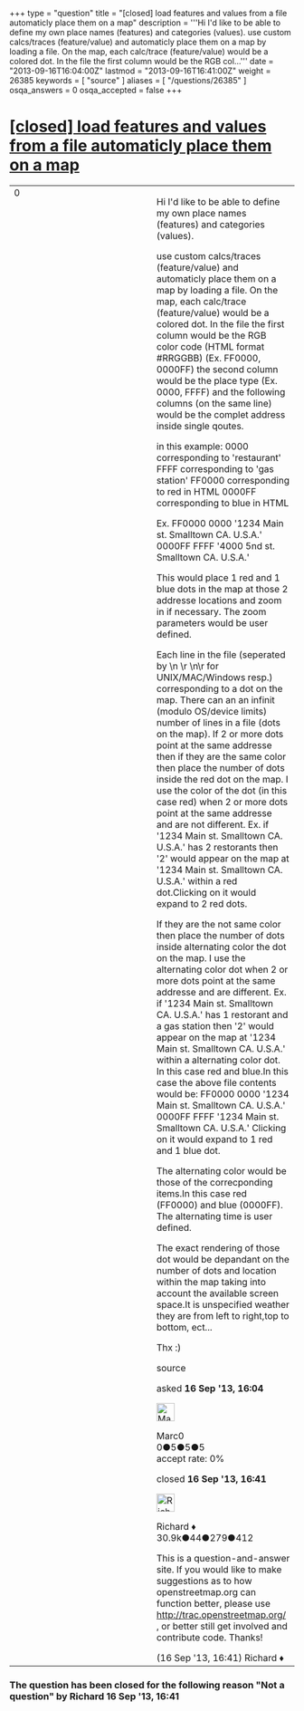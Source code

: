 +++
type = "question"
title = "[closed] load features and values from a file automaticly place them on a map"
description = '''Hi I&#x27;d like to be able to define my own place names (features) and categories (values). use custom calcs/traces (feature/value) and automaticly place them on a map by loading a file. On the map, each calc/trace (feature/value) would be a colored dot. In the file the first column would be the RGB col...'''
date = "2013-09-16T16:04:00Z"
lastmod = "2013-09-16T16:41:00Z"
weight = 26385
keywords = [ "source" ]
aliases = [ "/questions/26385" ]
osqa_answers = 0
osqa_accepted = false
+++

<div class="headNormal">

# [\[closed\] load features and values from a file automaticly place them on a map](/questions/26385/load-features-and-values-from-a-file-automaticly-place-them-on-a-map)

</div>

<div id="main-body">

<div id="askform">

<table id="question-table" style="width:100%;">
<colgroup>
<col style="width: 50%" />
<col style="width: 50%" />
</colgroup>
<tbody>
<tr>
<td style="width: 30px; vertical-align: top"><div class="vote-buttons">
<span id="post-26385-upvote" class="ajax-command post-vote up" rel="nofollow" title="I like this post (click again to cancel)"> </span>
<div id="post-26385-score" class="post-score" title="current number of votes">
0
</div>
<span id="post-26385-downvote" class="ajax-command post-vote down" rel="nofollow" title="I dont like this post (click again to cancel)"> </span> <span id="favorite-mark" class="ajax-command favorite-mark" rel="nofollow" title="mark/unmark this question as favorite (click again to cancel)"> </span>
<div id="favorite-count" class="favorite-count">
&#10;</div>
</div></td>
<td><div id="item-right">
<div class="question-body">
<p>Hi I'd like to be able to define my own place names (features) and categories (values).</p>
<p>use custom calcs/traces (feature/value) and automaticly place them on a map by loading a file. On the map, each calc/trace (feature/value) would be a colored dot. In the file the first column would be the RGB color code (HTML format #RRGGBB) (Ex. FF0000, 0000FF) the second column would be the place type (Ex. 0000, FFFF) and the following columns (on the same line) would be the complet address inside single qoutes.</p>
<p>in this example: 0000 corresponding to 'restaurant' FFFF corresponding to 'gas station' FF0000 corresponding to red in HTML 0000FF corresponding to blue in HTML</p>
<p>Ex. FF0000 0000 '1234 Main st. Smalltown CA. U.S.A.' 0000FF FFFF '4000 5nd st. Smalltown CA. U.S.A.'</p>
<p>This would place 1 red and 1 blue dots in the map at those 2 addresse locations and zoom in if necessary. The zoom parameters would be user defined.</p>
<p>Each line in the file (seperated by \n \r \n\r for UNIX/MAC/Windows resp.) corresponding to a dot on the map. There can an an infinit (modulo OS/device limits) number of lines in a file (dots on the map). If 2 or more dots point at the same addresse then if they are the same color then place the number of dots inside the red dot on the map. I use the color of the dot (in this case red) when 2 or more dots point at the same addresse and are not different. Ex. if '1234 Main st. Smalltown CA. U.S.A.' has 2 restorants then '2' would appear on the map at '1234 Main st. Smalltown CA. U.S.A.' within a red dot.Clicking on it would expand to 2 red dots.</p>
<p>If they are the not same color then place the number of dots inside alternating color the dot on the map. I use the alternating color dot when 2 or more dots point at the same addresse and are different. Ex. if '1234 Main st. Smalltown CA. U.S.A.' has 1 restorant and a gas station then '2' would appear on the map at '1234 Main st. Smalltown CA. U.S.A.' within a alternating color dot. In this case red and blue.In this case the above file contents would be: FF0000 0000 '1234 Main st. Smalltown CA. U.S.A.' 0000FF FFFF '1234 Main st. Smalltown CA. U.S.A.' Clicking on it would expand to 1 red and 1 blue dot.</p>
<p>The alternating color would be those of the correcponding items.In this case red (FF0000) and blue (0000FF). The alternating time is user defined.</p>
<p>The exact rendering of those dot would be depandant on the number of dots and location within the map taking into account the available screen space.It is unspecified weather they are from left to right,top to bottom, ect...</p>
<p>Thx :)</p>
</div>
<div id="question-tags" class="tags-container tags">
<span class="post-tag tag-link-source" rel="tag" title="see questions tagged &#39;source&#39;">source</span>
</div>
<div id="question-controls" class="post-controls">
&#10;</div>
<div class="post-update-info-container">
<div class="post-update-info post-update-info-user">
<p>asked <strong>16 Sep '13, 16:04</strong></p>
<img src="https://secure.gravatar.com/avatar/e2905869cc2064b47c77d62d0ef48b09?s=32&amp;d=identicon&amp;r=g" class="gravatar" width="32" height="32" alt="Marc0&#39;s gravatar image" />
<p><span>Marc0</span><br />
<span class="score" title="0 reputation points">0</span><span title="5 badges"><span class="badge1">●</span><span class="badgecount">5</span></span><span title="5 badges"><span class="silver">●</span><span class="badgecount">5</span></span><span title="5 badges"><span class="bronze">●</span><span class="badgecount">5</span></span><br />
<span class="accept_rate" title="Rate of the user&#39;s accepted answers">accept rate:</span> <span title="Marc0 has no accepted answers">0%</span></p>
</div>
<div class="post-update-info post-update-info-edited">
<p><span> closed <strong>16 Sep '13, 16:41</strong> </span></p>
<img src="https://secure.gravatar.com/avatar/08324717c25d6067fa4ff23ef37d455f?s=32&amp;d=identicon&amp;r=g" class="gravatar" width="32" height="32" alt="Richard&#39;s gravatar image" />
<p><span>Richard ♦</span><br />
<span class="score" title="30902 reputation points"><span>30.9k</span></span><span title="44 badges"><span class="badge1">●</span><span class="badgecount">44</span></span><span title="279 badges"><span class="silver">●</span><span class="badgecount">279</span></span><span title="412 badges"><span class="bronze">●</span><span class="badgecount">412</span></span></p>
</div>
</div>
<div id="comments-container-26385" class="comments-container">
<span id="26394"></span>
<div id="comment-26394" class="comment">
<div id="post-26394-score" class="comment-score">
&#10;</div>
<div class="comment-text">
<p>This is a question-and-answer site. If you would like to make suggestions as to how openstreetmap.org can function better, please use <a href="http://trac.openstreetmap.org/">http://trac.openstreetmap.org/</a> , or better still get involved and contribute code. Thanks!</p>
</div>
<div id="comment-26394-info" class="comment-info">
<span class="comment-age">(16 Sep '13, 16:41)</span> <span class="comment-user userinfo">Richard ♦</span>
</div>
</div>
</div>
<div id="comment-tools-26385" class="comment-tools">
&#10;</div>
<div class="clear">
&#10;</div>
<div id="comment-26385-form-container" class="comment-form-container">
&#10;</div>
<div class="clear">
&#10;</div>
</div></td>
</tr>
</tbody>
</table>

<div class="question-status" style="margin-bottom:15px">

### The question has been closed for the following reason "Not a question" by Richard 16 Sep '13, 16:41

</div>

</div>

</div>

